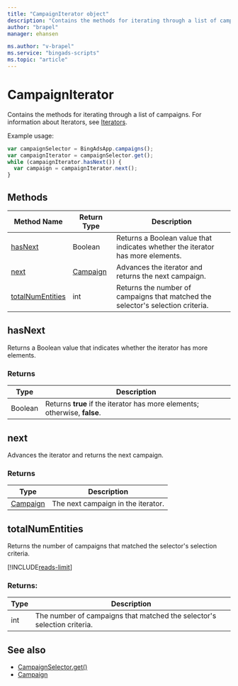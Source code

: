 ```yaml
---
title: "CampaignIterator object"
description: "Contains the methods for iterating through a list of campaigns."
author: "brapel"
manager: ehansen

ms.author: "v-brapel"
ms.service: "bingads-scripts"
ms.topic: "article"
---
```


# CampaignIterator

Contains the methods for iterating through a list of campaigns. For information about Iterators, see [Iterators](../concepts/iterators.md).

Example usage:
```javascript
var campaignSelector = BingAdsApp.campaigns();
var campaignIterator = campaignSelector.get();
while (campaignIterator.hasNext()) {
  var campaign = campaignIterator.next();
}
```

## Methods
|Method Name|Return Type|Description|
|-|-|-
[hasNext](#hasnext)|Boolean|Returns a Boolean value that indicates whether the iterator has more elements.
[next](#next)|[Campaign](./Campaign.md)|Advances the iterator and returns the next campaign.
[totalNumEntities](#totalnumentities)|int|Returns the number of campaigns that matched the selector's selection criteria.

## <a name="hasnext"></a>hasNext
Returns a Boolean value that indicates whether the iterator has more elements.

### Returns
|Type|Description|
|-|-
Boolean|Returns **true** if the iterator has more elements; otherwise, **false**.

## <a name="next"></a>next
Advances the iterator and returns the next campaign.

### Returns
|Type|Description|
|-|-
[Campaign](Campaign.md)|The next campaign in the iterator.

## <a name="totalnumentities"></a>totalNumEntities
Returns the number of campaigns that matched the selector's selection criteria. 

[!INCLUDE[reads-limit](../includes/reads-limit.md)]

### Returns:
|Type|Description|
|-|-
int|The number of campaigns that matched the selector's selection criteria.



## See also
- [CampaignSelector.get()](CampaignSelector.md#get)
- [Campaign](Campaign.md)
